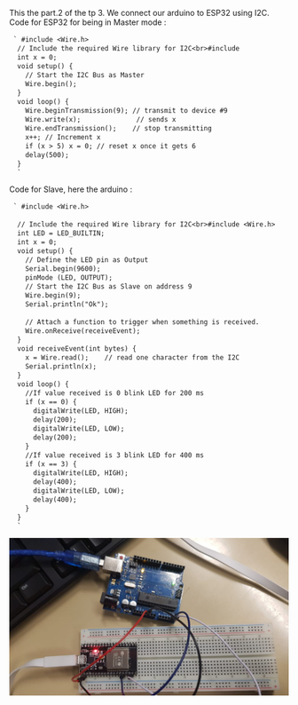 This the part.2 of the tp 3.
We connect our arduino to ESP32 using I2C.
Code for ESP32 for being in Master mode :

     ` #include <Wire.h>
      // Include the required Wire library for I2C<br>#include 
      int x = 0;
      void setup() {
        // Start the I2C Bus as Master
        Wire.begin(); 
      }
      void loop() {
        Wire.beginTransmission(9); // transmit to device #9
        Wire.write(x);              // sends x 
        Wire.endTransmission();    // stop transmitting
        x++; // Increment x
        if (x > 5) x = 0; // reset x once it gets 6
        delay(500);
      }
      `

Code for Slave, here the arduino :

     ` #include <Wire.h>

      // Include the required Wire library for I2C<br>#include <Wire.h>
      int LED = LED_BUILTIN;
      int x = 0;
      void setup() {
        // Define the LED pin as Output
        Serial.begin(9600);
        pinMode (LED, OUTPUT);
        // Start the I2C Bus as Slave on address 9
        Wire.begin(9);
        Serial.println("Ok"); 

        // Attach a function to trigger when something is received.
        Wire.onReceive(receiveEvent);
      }
      void receiveEvent(int bytes) {
        x = Wire.read();    // read one character from the I2C
        Serial.println(x); 
      }
      void loop() {
        //If value received is 0 blink LED for 200 ms
        if (x == 0) {
          digitalWrite(LED, HIGH);
          delay(200);
          digitalWrite(LED, LOW);
          delay(200);
        }
        //If value received is 3 blink LED for 400 ms
        if (x == 3) {
          digitalWrite(LED, HIGH);
          delay(400);
          digitalWrite(LED, LOW);
          delay(400);
        }
      }
      `
![ARDUINOESP32](https://github.com/institut-galilee/NASTA/blob/master/TP/TP3/2/WhatsApp%20Image%202019-11-30%20at%2018.49.17.jpeg)
  

